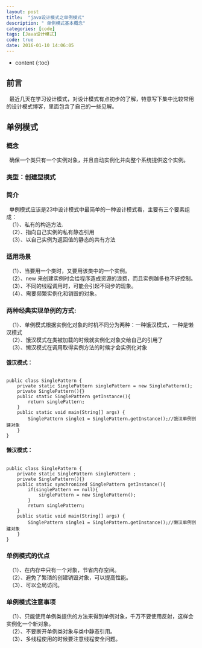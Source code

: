 ```yaml
---
layout: post
title:  "java设计模式之单例模式"
description: " 单例模式基本概念"
categories: [code]
tags: [Java设计模式]
code: true
date: 2016-01-10 14:06:05
---
```


* content
{:toc}

## 前言
  &nbsp;&nbsp;最近几天在学习设计模式，对设计模式有点初步的了解，特意写下集中比较常用的设计模式博客，里面包含了自己的一些见解。

## 单例模式

### 概念
  &nbsp;&nbsp;确保一个类只有一个实例对象，并且自动实例化并向整个系统提供这个实例。

### 类型：创建型模式

### 简介
  &nbsp;&nbsp;单例模式应该是23中设计模式中最简单的一种设计模式看，主要有三个要素组成：<br/>
  &nbsp;&nbsp;（1）、私有的构造方法.<br/> 
  &nbsp;&nbsp;（2）、指向自己实例的私有静态引用 <br/>
  &nbsp;&nbsp;（3）、以自己实例为返回值的静态的共有方法

### 适用场景
  &nbsp;&nbsp;（1）、当要用一个类时，又要用该类中的一个实例。<br/>
  &nbsp;&nbsp;（2）、new 来创建实例时会给程序造成资源的浪费，而且实例越多也不好控制。<br/>
  &nbsp;&nbsp;（3）、不同的线程调用时，可能会引起不同步的现象。<br/>
  &nbsp;&nbsp;（4）、需要频繁实例化和销毁的对象。

### 两种经典实现单例的方式:
  &nbsp;&nbsp;（1）、单例模式根据实例化对象的时机不同分为两种：一种饿汉模式，一种是懒汉模式<br/>
  &nbsp;&nbsp;（2）、饿汉模式在类被加载的时候就实例化对象交给自己的引用了<br/>
  &nbsp;&nbsp;（3）、懒汉模式在调用取得实例方法的时候才会实例化对象

#### 饿汉模式：

```

public class SinglePattern {  
    private static SinglePattern singlePattern = new SinglePattern();  
    private SinglePattern(){}  
    public static SinglePattern getInstance(){  
        return singlePattern;  
    }  
    public static void main(String[] args) {  
        SinglePattern single1 = SinglePattern.getInstance();//饿汉单例创建对象  
    }  
} 

```

#### 懒汉模式：

```

public class SinglePattern {  
    private static SinglePattern singlePattern ;  
    private SinglePattern(){}  
    public static synchronized SinglePattern getInstance(){  
        if(singlePattern == null){  
            singlePattern = new SinglePattern();  
        }  
        return singlePattern;  
    }  
    public static void main(String[] args) {  
        SinglePattern single1 = SinglePattern.getInstance();//懒汉单例创建对象  
    }  
}  

```

### 单例模式的优点
  &nbsp;&nbsp;（1）、在内存中只有一个对象，节省内存空间。<br/>
  &nbsp;&nbsp;（2）、避免了繁琐的创建销毁对象，可以提高性能。<br/>
  &nbsp;&nbsp;（3）、可以全局访问。

### 单例模式注意事项
  &nbsp;&nbsp;（1）、只能使用单例类提供的方法来得到单例对象，千万不要使用反射，这样会实例化一个新对象。<br/>
  &nbsp;&nbsp;（2）、不要断开单例类对象与类中静态引用。<br/>
  &nbsp;&nbsp;（3）、多线程使用的时候要注意线程安全问题。